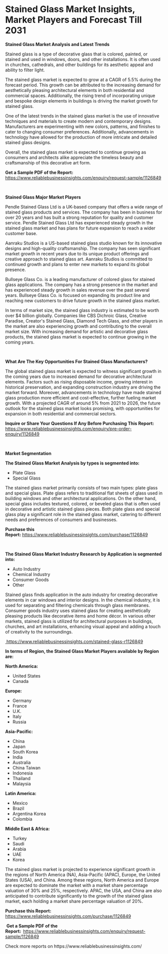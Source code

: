 <p><h1>Stained Glass Market Insights, Market Players and Forecast Till 2031</h1></p><p><strong>Stained Glass Market Analysis and Latest Trends</strong></p>
<p><p>Stained glass is a type of decorative glass that is colored, painted, or stained and used in windows, doors, and other installations. It is often used in churches, cathedrals, and other buildings for its aesthetic appeal and ability to filter light.</p><p>The stained glass market is expected to grow at a CAGR of 5.5% during the forecast period. This growth can be attributed to the increasing demand for aesthetically pleasing architectural elements in both residential and commercial spaces. Additionally, the rising trend of incorporating unique and bespoke design elements in buildings is driving the market growth for stained glass.</p><p>One of the latest trends in the stained glass market is the use of innovative techniques and materials to create modern and contemporary designs. Manufacturers are experimenting with new colors, patterns, and finishes to cater to changing consumer preferences. Additionally, advancements in technology have allowed for the production of more intricate and detailed stained glass designs.</p><p>Overall, the stained glass market is expected to continue growing as consumers and architects alike appreciate the timeless beauty and craftsmanship of this decorative art form.</p></p>
<p><strong>Get a Sample PDF of the Report:&nbsp;</strong> <a href="https://www.reliablebusinessinsights.com/enquiry/request-sample/1126849">https://www.reliablebusinessinsights.com/enquiry/request-sample/1126849</a></p>
<p>&nbsp;</p>
<p><strong>Stained Glass Major Market Players</strong></p>
<p><p>Pendle Stained Glass Ltd is a UK-based company that offers a wide range of stained glass products and services. The company has been in business for over 20 years and has built a strong reputation for quality and customer service. Pendle Stained Glass Ltd has experienced steady growth in the stained glass market and has plans for future expansion to reach a wider customer base.</p><p>Aanraku Studios is a US-based stained glass studio known for its innovative designs and high-quality craftsmanship. The company has seen significant market growth in recent years due to its unique product offerings and creative approach to stained glass art. Aanraku Studios is committed to continued growth and plans to enter new markets to expand its global presence.</p><p>Bullseye Glass Co. is a leading manufacturer of colored glass for stained glass applications. The company has a strong presence in the market and has experienced steady growth in sales revenue over the past several years. Bullseye Glass Co. is focused on expanding its product line and reaching new customers to drive future growth in the stained glass market.</p><p>In terms of market size, the stained glass industry is estimated to be worth over $4 billion globally. Companies like CBS Dichroic Glass, Creative Paradise, Creator's Stained Glass, Diamond Tech Glass, and other players in the market are also experiencing growth and contributing to the overall market size. With increasing demand for artistic and decorative glass products, the stained glass market is expected to continue growing in the coming years.</p></p>
<p>&nbsp;</p>
<p><strong>What Are The Key Opportunities For Stained Glass Manufacturers?</strong></p>
<p><p>The global stained glass market is expected to witness significant growth in the coming years due to increased demand for decorative architectural elements. Factors such as rising disposable income, growing interest in historical preservation, and expanding construction industry are driving the market forward. Moreover, advancements in technology have made stained glass production more efficient and cost-effective, further fueling market growth. With a projected CAGR of around 5% from 2021 to 2026, the future outlook for the stained glass market looks promising, with opportunities for expansion in both residential and commercial sectors.</p></p>
<p><strong>Inquire or Share Your Questions If Any Before Purchasing This Report:</strong> <a href="https://www.reliablebusinessinsights.com/enquiry/pre-order-enquiry/1126849">https://www.reliablebusinessinsights.com/enquiry/pre-order-enquiry/1126849</a></p>
<p>&nbsp;</p>
<p><strong>Market Segmentation</strong></p>
<p><strong>The Stained Glass Market Analysis by types is segmented into:</strong></p>
<p><ul><li>Plate Glass</li><li>Special Glass</li></ul></p>
<p><p>The stained glass market primarily consists of two main types: plate glass and special glass. Plate glass refers to traditional flat sheets of glass used in building windows and other architectural applications. On the other hand, special glass includes textured, colored, or beveled glass that is often used in decorative and artistic stained glass pieces. Both plate glass and special glass play a significant role in the stained glass market, catering to different needs and preferences of consumers and businesses.</p></p>
<p><strong>Purchase this Report:&nbsp;</strong><a href="https://www.reliablebusinessinsights.com/purchase/1126849">https://www.reliablebusinessinsights.com/purchase/1126849</a></p>
<p>&nbsp;</p>
<p><strong>The Stained Glass Market Industry Research by Application is segmented into:</strong></p>
<p><ul><li>Auto Industry</li><li>Chemical Industry</li><li>Consumer Goods</li><li>Other</li></ul></p>
<p><p>Stained glass finds application in the auto industry for creating decorative elements in car windows and interior designs. In the chemical industry, it is used for separating and filtering chemicals through glass membranes. Consumer goods industry uses stained glass for creating aesthetically pleasing products like decorative items and home décor. In various other markets, stained glass is utilized for architectural purposes in buildings, churches, and art installations, enhancing visual appeal and adding a touch of creativity to the surroundings.</p></p>
<p><a href="https://www.reliablebusinessinsights.com/stained-glass-r1126849">&nbsp;https://www.reliablebusinessinsights.com/stained-glass-r1126849</a></p>
<p><strong>In terms of Region, the Stained Glass Market Players available by Region are:</strong></p>
<p>
    <p> <strong> North America: </strong>
        <ul>
            <li>United States</li>
            <li>Canada</li>
        </ul>
        </p> 
    <p> <strong> Europe: </strong>
        <ul>
            <li>Germany</li>
            <li>France</li>
            <li>U.K.</li>
            <li>Italy</li>
            <li>Russia</li>
        </ul>
        </p> 
    <p> <strong> Asia-Pacific: </strong>
        <ul>
            <li>China</li>
            <li>Japan</li>
            <li>South Korea</li>
            <li>India</li>
            <li>Australia</li>
            <li>China Taiwan</li>
            <li>Indonesia</li>
            <li>Thailand</li>
            <li>Malaysia</li>
        </ul>
        </p> 
    <p> <strong> Latin America: </strong>
        <ul>
            <li>Mexico</li>
            <li>Brazil</li>
            <li>Argentina Korea</li>
            <li>Colombia</li>
        </ul>
        </p> 
    <p> <strong> Middle East & Africa: </strong>
        <ul>
            <li>Turkey</li>
            <li>Saudi</li>
            <li>Arabia</li>
            <li>UAE</li>
            <li>Korea</li>
        </ul>
    </p>
    </p>
<p><p>The stained glass market is projected to experience significant growth in the regions of North America (NA), Asia-Pacific (APAC), Europe, the United States (USA), and China. Among these regions, North America and Europe are expected to dominate the market with a market share percentage valuation of 30% and 25%, respectively. APAC, the USA, and China are also anticipated to contribute significantly to the growth of the stained glass market, each holding a market share percentage valuation of 20%.</p></p>
<p><strong>Purchase this Report: </strong><a href="https://www.reliablebusinessinsights.com/purchase/1126849">https://www.reliablebusinessinsights.com/purchase/1126849</a></p>
<p>&nbsp;<strong>Get a Sample PDF of the Report:&nbsp;&nbsp;</strong><a href="https://www.reliablebusinessinsights.com/enquiry/request-sample/1126849">https://www.reliablebusinessinsights.com/enquiry/request-sample/1126849</a></p>
<p><strong></strong></p>
<p>Check more reports on https://www.reliablebusinessinsights.com/</p>